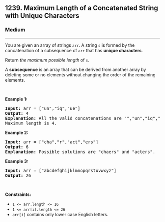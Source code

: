 <h2>1239. Maximum Length of a Concatenated String with Unique Characters</h2><h3>Medium</h3><hr><div><p>You are given an array of strings <code>arr</code>. A string <code>s</code> is formed by the concatenation of a subsequence of <code>arr</code> that has <strong>unique characters</strong>.</p>

<p>Return <em>the maximum possible length</em> of <code>s</code>.</p>

<p>A <strong>subsequence</strong> is an array that can be derived from another array by deleting some or no elements without changing the order of the remaining elements.</p>

<p>&nbsp;</p>
<p><strong>Example 1:</strong></p>

<pre><strong>Input:</strong> arr = ["un","iq","ue"]
<strong>Output:</strong> 4
<strong>Explanation:</strong> All the valid concatenations are "","un","iq","ue","uniq" and "ique".
Maximum length is 4.
</pre>

<p><strong>Example 2:</strong></p>

<pre><strong>Input:</strong> arr = ["cha","r","act","ers"]
<strong>Output:</strong> 6
<strong>Explanation:</strong> Possible solutions are "chaers" and "acters".
</pre>

<p><strong>Example 3:</strong></p>

<pre><strong>Input:</strong> arr = ["abcdefghijklmnopqrstuvwxyz"]
<strong>Output:</strong> 26
</pre>

<p>&nbsp;</p>
<p><strong>Constraints:</strong></p>

<ul>
	<li><code>1 &lt;= arr.length &lt;= 16</code></li>
	<li><code>1 &lt;= arr[i].length &lt;= 26</code></li>
	<li><code>arr[i]</code> contains only lower case English letters.</li>
</ul>
</div>